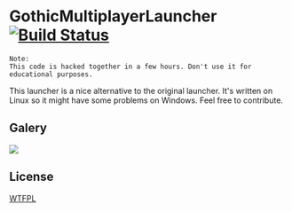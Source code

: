 # GothicMultiplayerLauncher [![Build Status](https://travis-ci.org/TRUEPADDii/GothicMultiplayerLauncher.svg?branch=master)](https://travis-ci.org/TRUEPADDii/GothicMultiplayerLauncher)

```
Note:
This code is hacked together in a few hours. Don't use it for educational purposes.
```

This launcher is a nice alternative to the original launcher. It's written on Linux so it might have some problems on Windows. Feel free to contribute.

## Galery
![](https://raw.githubusercontent.com/TRUEPADDii/GothicMultiplayerLauncher/master/mainwindow.png)

## License
[WTFPL](https://github.com/TRUEPADDii/GothicMultiplayerLauncher/blob/master/LICENSE)
